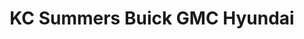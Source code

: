 ---
title: "KC Summers Buick GMC Hyundai"
url: /mattoon/kc-summers-buick-gmc-hyundai/
shop: Autohaus
---
